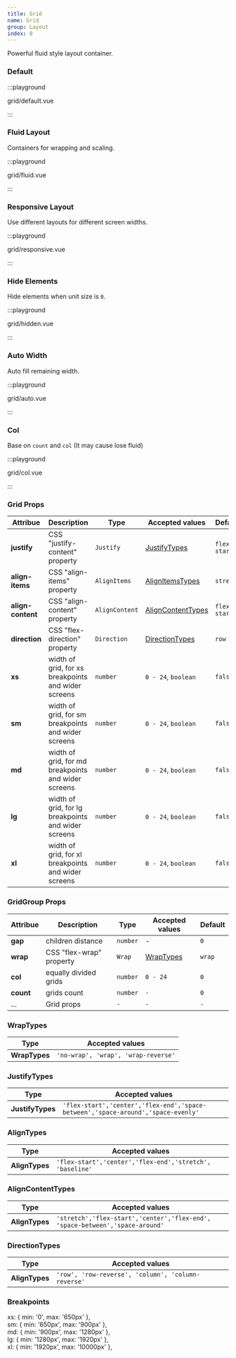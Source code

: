 ```yaml
---
title: Grid
name: Grid
group: Layout
index: 0
---
```


Powerful fluid style layout container.

### Default

:::playground

grid/default.vue

:::

### Fluid Layout

Containers for wrapping and scaling.

:::playground

grid/fluid.vue

:::

### Responsive Layout

Use different layouts for different screen widths.

:::playground

grid/responsive.vue

:::

### Hide Elements

Hide elements when unit size is `0`.

:::playground

grid/hidden.vue

:::

### Auto Width

Auto fill remaining width.

:::playground

grid/auto.vue

:::

### Col

Base on `count` and `col` (It may cause lose fluid)

:::playground

grid/col.vue

:::

### Grid Props

| Attribue          | Description                                         | Type           | Accepted values                         | Default      |
| ----------------- | --------------------------------------------------- | -------------- | --------------------------------------- | ------------ |
| **justify**       | CSS "justify-content" property                      | `Justify`      | [JustifyTypes](#justifytypes)           | `flex-start` |
| **align-items**   | CSS "align-items" property                          | `AlignItems`   | [AlignItemsTypes](#alignitemstypes)     | `stretch`    |
| **align-content** | CSS "align-content" property                        | `AlignContent` | [AlignContentTypes](#aligncontenttypes) | `flex-start` |
| **direction**     | CSS "flex-direction" property                       | `Direction`    | [DirectionTypes](#directiontypes)       | `row`        |
| **xs**            | width of grid, for xs breakpoints and wider screens | `number`       | `0 - 24`, `boolean`                     | `false`      |
| **sm**            | width of grid, for sm breakpoints and wider screens | `number`       | `0 - 24`, `boolean`                     | `false`      |
| **md**            | width of grid, for md breakpoints and wider screens | `number`       | `0 - 24`, `boolean`                     | `false`      |
| **lg**            | width of grid, for lg breakpoints and wider screens | `number`       | `0 - 24`, `boolean`                     | `false`      |
| **xl**            | width of grid, for xl breakpoints and wider screens | `number`       | `0 - 24`, `boolean`                     | `false`      |

### GridGroup Props

| Attribue  | Description              | Type     | Accepted values         | Default |
| --------- | ------------------------ | -------- | ----------------------- | ------- |
| **gap**   | children distance        | `number` | -                       | `0`     |
| **wrap**  | CSS "flex-wrap" property | `Wrap`   | [WrapTypes](#wraptypes) | `wrap`  |
| **col**   | equally divided grids    | `number` | `0 - 24`                | `0`     |
| **count** | grids count              | `number` | `-`                     | `0`     |
| ...       | Grid props               | `-`      | `-`                     | `-`     |

### WrapTypes

| Type          | Accepted values                     |
| ------------- | ----------------------------------- |
| **WrapTypes** | `'no-wrap', 'wrap', 'wrap-reverse'` |

### JustifyTypes

| Type             | Accepted values                                                                  |
| ---------------- | -------------------------------------------------------------------------------- |
| **JustifyTypes** | `'flex-start','center','flex-end','space-between','space-around','space-evenly'` |

### AlignTypes

| Type           | Accepted values                                          |
| -------------- | -------------------------------------------------------- |
| **AlignTypes** | `'flex-start','center','flex-end','stretch', 'baseline'` |

### AlignContentTypes

| Type           | Accepted values                                                              |
| -------------- | ---------------------------------------------------------------------------- |
| **AlignTypes** | `'stretch','flex-start','center','flex-end', 'space-between','space-around'` |

### DirectionTypes

| Type           | Accepted values                                    |
| -------------- | -------------------------------------------------- |
| **AlignTypes** | `'row', 'row-reverse', 'column', 'column-reverse'` |

### Breakpoints

<fe-code block>
xs: { min: '0', max: '650px' },
<br/>
sm: { min: '650px', max: '900px' },
<br/>
md: { min: '900px', max: '1280px' },
<br/>
lg: { min: '1280px', max: '1920px' },
<br/>
xl: { min: '1920px', max: '10000px' },

</fe-code>
